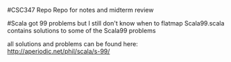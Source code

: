 #CSC347 Repo
Repo for notes and midterm review

#Scala got 99 problems but I still don't know when to flatmap
Scala99.scala contains solutions to some of the Scala99 problems

all solutions and problems can be found here: http://aperiodic.net/phil/scala/s-99/

